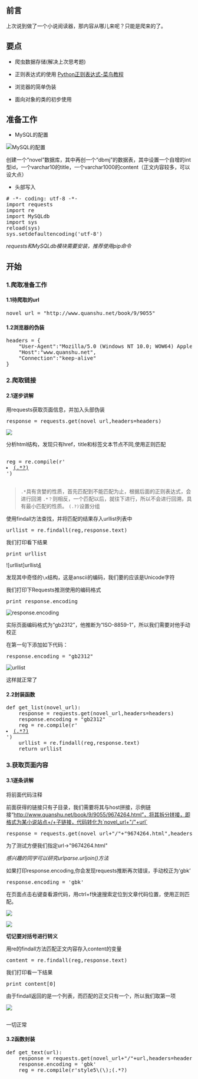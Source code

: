 ## 前言

上次说到做了一个小说阅读器，那内容从哪儿来呢？只能是爬来的了。

## 要点

* 爬虫数据存储(解决上次思考题)

* 正则表达式的使用 [Python正则表达式-菜鸟教程][1]

* 浏览器的简单伪装

* 面向对象的类的初步使用

## 准备工作

* MySQL的配置

![MySQL的配置][2]

创建一个“novel”数据库，其中再创一个“dbmj”的数据表，其中设置一个自增的int型id，一个varchar10的title，一个varchar1000的content（正文内容较多，可以设大点）

* 头部写入

<pre lang="python">
# -*- coding: utf-8 -*-
import requests
import re
import MySQLdb
import sys
reload(sys)
sys.setdefaultencoding('utf-8')
</pre>

*requests和MySQLdb模块需要安装，推荐使用pip命令*

## 开始

### 1.爬取准备工作

#### 1.1待爬取的url

<pre lang="python">
novel_url = "http://www.quanshu.net/book/9/9055"
</pre>

#### 1.2浏览器的伪装

<pre lang="python">
headers = {
    "User-Agent":"Mozilla/5.0 (Windows NT 10.0; WOW64) AppleWebKit/537.36 (KHTML, like Gecko) Chrome/54.0.2840.99 Safari/537.36",
    "Host":"www.quanshu.net",
    "Connection":"keep-alive"
}
</pre>

### 2.爬取链接

#### 2.1逐步讲解

用requests获取页面信息，并加入头部伪装

<pre lang="python">
response = requests.get(novel_url,headers=headers)
</pre>

![][3]

分析html结构，发现只有href，title和标签文本节点不同,使用正则匹配

<pre lang="python">

reg = re.compile(r'<li><a href="(.*?)" title=".*?">(.*?)</a></li>')

</pre>

> `.*`具有贪婪的性质，首先匹配到不能匹配为止，根据后面的正则表达式，会进行回溯 `.*？`则相反，一个匹配以后，就往下进行，所以不会进行回溯，具有最小匹配的性质。 `(.?)`设置分组

使用findall方法查找，并将匹配的结果存入urllist列表中

<pre lang="python">
urllist = re.findall(reg,response.text)
</pre>

我们打印看下结果

<pre lang="python">
print urllist
</pre>

![urllist]urllist[4]

发现其中奇怪的`\x`结构，这是anscii的编码，我们要的应该是Unicode字符

我们打印下Requests推测使用的编码格式

<pre lang="python">print response.encoding
</pre>

![response.encoding][5]

实际页面编码格式为“gb2312”，他推断为“ISO-8859-1”，所以我们需要对他手动校正

在第一句下添加如下代码：

<pre lang="python">
response.encoding = "gb2312"
</pre>

![urllist][6]

这样就正常了

#### 2.2封装函数

<pre lang="python">def get_list(novel_url):
    response = requests.get(novel_url,headers=headers)
    response.encoding = "gb2312"
    reg = re.compile(r'<li><a href="(.*?)" title=".*?">(.*?)</a></li>')
    urllist = re.findall(reg,response.text)
    return urllist
</pre>

### 3.获取页面内容

#### 3.1逐条讲解

将前面代码注释

前面获得的链接只有子目录，我们需要将其与host拼接，示例链接“http://www.quanshu.net/book/9/9055/9674264.html”，将其拆分拼接，即格式为某小说站点+/+子链接，代码转化为`novel_url+"/"+url`

<pre lang="python">
response = requests.get(novel_url+"/"+"9674264.html",headers=headers)
</pre>

为了测试方便我们指定url->"9674264.html"

*感兴趣的同学可以研究urlparse.urljoin()方法*

如果打印response.encoding,你会发现requests推断再次错误，手动校正为‘gbk’

<pre lang="python">
response.encoding = 'gbk'
</pre>

在页面点击右键查看源代码，用ctrl+f快速搜索定位到文章代码位置，使用正则匹配。

![][7]

![][9]

**切记要对括号进行转义**

用re的findall方法匹配正文内容存入content的变量

<pre lang="python">
content = re.findall(reg,response.text)
</pre>

我们打印看一下结果

<pre lang="python">
print content[0]
</pre>

由于findall返回的是一个列表，而匹配的正文只有一个，所以我们取第一项

![][8]

<img src="" alt="" />



<p>
  一切正常
</p>



<h4>
  3.2函数封装
</h4>



<pre lang="python">
def get_text(url):
    response = requests.get(novel_url+"/"+url,headers=headers)
    response.encoding = 'gbk'
    reg = re.compile(r'style5\(\);</script>(.*?)<script type="text/javascript">style6')
    content = re.findall(reg,response.text)
    return content[0]
</pre>

### 4.数据库配置

#### 4.1数据库的配置


<pre lang="python">
class Sql(object):
    conn = MySQLdb.connect(
        host="localhost",
        port=3306,
        user="xxxxxx",
        passwd="xxxxxx",
        db="novel",
        charset="utf8"
    )
</pre>


定义一个类，指定host(我选择本地测试)，端口(默认3306),user和passwd指定MySQL的用户和密码，db（为此次连接和爬虫指定一个数据库，novel），charset为utf-8

### 4.1数据库的连接测试

<pre lang="python">
class Sql(object):
    def testConnect(self):
        cur = self.conn.cursor()
        cur.execute("SELECT VERSION()")
        data = cur.fetchone()
        print "Database version : %s " % data
        self.conn.close()
</pre>

这段代码会打印出MySQL的版本信息，用于测试是否连接

<pre lang="python">
mysql = Sql()
mysql.testConnect()
</pre>

实例化一个mysql，调用testConnect方法，编译运行


![][10]

#### 4.3定义插入数据的方法

<pre lang="python">
    def insert(self,title,content):
        cur = self.conn.cursor()
        cur.execute("insert into dmbj(title,content) values('%s','%s')" %(title,content))
        self.conn.commit()
        # cur.close()
</pre>

获取数据库连接后的游标，我们初步只需要插入标题和具体内容，我们执行(execute)插入命令并提交(commit),然后关闭(close)此次连接，(最后我会直接关闭mysql这里我就注释掉了)

#### 4.4代码重写

<pre lang="python">
class Sql(object):
    conn = MySQLdb.connect(
        host="localhost",
        port=3306,
        user="xxxxxx",
        passwd="xxxxxx",
        db="novel",
        charset="utf8"
        )
    def insert(self,title,content):
        cur = self.conn.cursor()
        cur.execute("insert into dmbj(title,content) values('%s','%s')" %(title,content))
        self.conn.commit()
        # cur.close()
mysql = Sql()
</pre>

### 5.正式爬取并储存

#### 5.1循环遍历测试

<pre lang="python">
for i in get_list(novel_url):
    url = i[0]
    print "链接 %s" %url
</pre>

![][11]

#### 5.2循环遍历爬取标题和内容

<pre lang="python">
for i in get_list(novel_url):
    title = i[1]
    print "正在爬取文章,章节名为 %s \n" %title
    content = get_text(i[0])
</pre>

标题和链接在列表页获取，分别为第一项和第零项，将零项的链接传入getContent获取正文内容，中间加一个打印实时监控情况

![][12]

#### 5.3循环遍历插入数据库

<pre lang="python">
    print "正在插入数据库\n"
    mysql.insert(title,content)
    print "插入数据库成功"
</pre>

调用mysql的方法insert插入数据，加两个打印实时监控情况

#### 5.4爬取之后的处理

<pre lang="python">
mysql.conn.close()
print "任务成功"
</pre>

关闭数据库，显示任务结束

#### 5.5代码重写

<pre lang="python">
if __name__ == '__main__':
    for i in get_list(novel_url):
        title = i[1]
        print "正在爬取文章,章节名为 %s" %title
        content = get_text(i[0])
        print "正在插入数据库\n"
        mysql.insert(title,content)
        print "插入数据库成功"

    mysql.conn.close()
    print "任务成功"
</pre>

## 结束

此次实战就到此结束，惯例我会在github源码(含思考项的内容)

## 思考

1.尝试使用第三库web.py在本地搭建一个微型服务器，调用数据库信息显示在前端页面
2.上节58的爬取内容更适合关系型数据库MongoDB，因为爬取的data项类似json格式，MongoDB也是，尝试使用MongoDB储存上节任务的数据

## 后话

本节任务教程仅供学习使用，切勿用作商业用途

 [1]: http://www.runoob.com/python/python-reg-expressions.html
 [2]: http://ohc0a3roa.bkt.clouddn.com/blog/spider/dmbj-novel-10.png
 [3]: http://ohc0a3roa.bkt.clouddn.com/blog/spider/dmbj-novel-11.png
 [4]: http://ohc0a3roa.bkt.clouddn.com/blog/spider/dmbj-novel-2.png
 [5]: http://ohc0a3roa.bkt.clouddn.com/blog/spider/dmbj-novel-5.png
 [6]: http://ohc0a3roa.bkt.clouddn.com/blog/spider/dmbj-novel-4.png
 [7]: http://ohc0a3roa.bkt.clouddn.com/blog/spider/dmbj-novel-3.png
 [8]: http://ohc0a3roa.bkt.clouddn.com/blog/spider/dmbj-novel-6.png
 [9]: http://ohc0a3roa.bkt.clouddn.com/blog/spider/dmbj-novel-12.png
 [10]:http://ohc0a3roa.bkt.clouddn.com/blog/spider/dmbj-novel-7.png
 [11]:http://ohc0a3roa.bkt.clouddn.com/blog/spider/dmbj-novel-8.png
 [12]:http://ohc0a3roa.bkt.clouddn.com/blog/spider/dmbj-novel-9.png